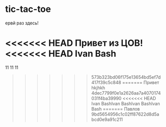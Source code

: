 # tic-tac-toe
ервй раз здесь!

<<<<<<< HEAD
Привет из ЦОВ!
<<<<<<< HEAD
Ivan Bash
=======
11 11 11
>>>>>>> 573b323bd06f175e13654bd5ef7d417f39c5c848
=======
Привет hkjhkh
>>>>>>> 4dec7799f0e1a2626aa7a4070174031f4ba39990
<<<<<<< HEAD
Ivan BashIvan BashIvan BashIvan Bash
=======
Павлов
>>>>>>> 9bd5654956c1c02ff87622d8d5abcd0e9a91c211
